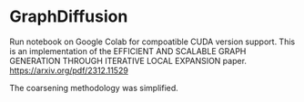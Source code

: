 # GraphDiffusion

Run notebook on Google Colab for compoatible CUDA version support.
This is an implementation of the EFFICIENT AND SCALABLE GRAPH GENERATION THROUGH ITERATIVE LOCAL EXPANSION paper.
https://arxiv.org/pdf/2312.11529

The coarsening methodology was simplified.